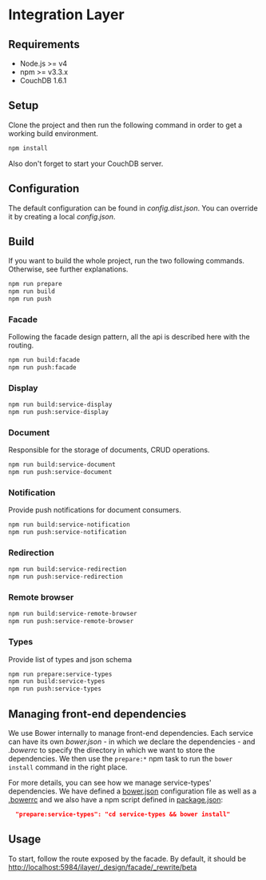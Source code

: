 # Integration Layer

## Requirements

* Node.js >= v4
* npm >= v3.3.x
* CouchDB 1.6.1

## Setup

Clone the project and then run the following command in order to get a working build environment.

```bash
npm install
```

Also don't forget to start your CouchDB server.

## Configuration

The default configuration can be found in _config.dist.json_. You can override it by creating a local _config.json_.

## Build

If you want to build the whole project, run the two following commands. Otherwise, see further explanations.

```bash
npm run prepare
npm run build
npm run push
```

### Facade

Following the facade design pattern, all the api is described here with the routing.

```bash
npm run build:facade
npm run push:facade
```

### Display

```bash
npm run build:service-display
npm run push:service-display
```

### Document

Responsible for the storage of documents, CRUD operations.

```bash
npm run build:service-document
npm run push:service-document
```

### Notification

Provide push notifications for document consumers.

```bash
npm run build:service-notification
npm run push:service-notification
```

### Redirection

```bash
npm run build:service-redirection
npm run push:service-redirection
```

### Remote browser

```bash
npm run build:service-remote-browser
npm run push:service-remote-browser
```

### Types

Provide list of types and json schema

```bash
npm run prepare:service-types
npm run build:service-types
npm run push:service-types
```
## Managing front-end dependencies

We use Bower internally to manage front-end dependencies. Each service can have
its own _bower.json_ - in which we declare the dependencies - and _.bowerrc_ to
specify the directory in which we want to store the dependencies. We then use
the `prepare:*` npm task to run the `bower install` command in the right place.

For more details, you can see how we manage service-types' dependencies. We
have defined a [bower.json](./service-types/bower.json) configuration file as
well as a [.bowerrc](./service-types/.bowerrc) and we also have a npm script
defined in [package.json](./package.json):

```json
  "prepare:service-types": "cd service-types && bower install"
```

## Usage

To start, follow the route exposed by the facade. By default, it should be
[http://localhost:5984/ilayer/_design/facade/_rewrite/beta]()

